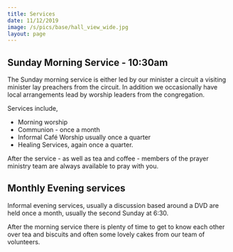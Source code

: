 ```yaml
---
title: Services
date: 11/12/2019
image: /s/pics/base/hall_view_wide.jpg
layout: page
---
```


## Sunday Morning Service - 10:30am

The Sunday morning service is either led by our minister a circuit a visiting minister lay preachers from the circuit.  In addition we occasionally have local arrangements lead by worship leaders from the congregation.

Services include,

* Morning worship
* Communion - once a month
* Informal Café Worship usually once a quarter
* Healing Services, again once a quarter.

After the service - as well as tea and coffee - members of the prayer ministry team are always available to pray with you.

## Monthly Evening services

Informal evening services, usually a discussion based around a DVD are held once a month, usually the second Sunday at 6:30.  

After the morning service there is plenty of time to get to know each other over tea and biscuits and often some lovely cakes from our team of volunteers.
